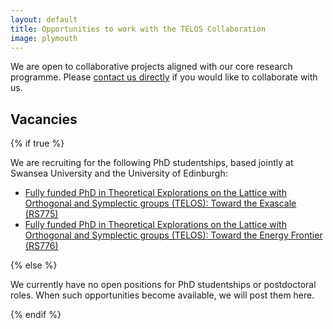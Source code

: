 ```yaml
---
layout: default
title: Opportunities to work with the TELOS Collaboration
image: plymouth
---
```


We are open to collaborative projects aligned with our core research programme.
Please [contact us directly](mailto:telos-collaboration@swansea.ac.uk)
if you would like to collaborate with us.

## Vacancies

{% if true %}

We are recruiting for the following PhD studentships,
based jointly at Swansea University and the University of Edinburgh:

- [Fully funded PhD in Theoretical Explorations on the Lattice with Orthogonal and Symplectic groups (TELOS): Toward the Exascale (RS775)](https://www.swansea.ac.uk/postgraduate/scholarships/research/fse-edinbrugh-university-phd-telos-2025-rs775.php)
- [Fully funded PhD in Theoretical Explorations on the Lattice with Orthogonal and Symplectic groups (TELOS): Toward the Energy Frontier (RS776)](https://www.swansea.ac.uk/postgraduate/scholarships/research/fse-swansea-edinburgh-uni-phd-energy-frontier-2025-rs776.php)

{% else %}

We currently have no open positions for PhD studentships or postdoctoral roles.
When such opportunities become available,
we will post them here.

{% endif %}
